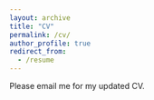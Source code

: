 ```yaml
---
layout: archive
title: "CV"
permalink: /cv/
author_profile: true
redirect_from:
  - /resume
---
```


Please email me for my updated CV.
